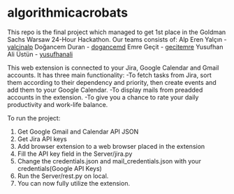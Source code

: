 # algorithmicacrobats
This repo is the final project which managed to get 1st place in the Goldman Sachs Warsaw 24-Hour Hackathon. 
Our teams consists of:
    Alp Eren Yalçın - [yalcinalp](https://github.com/yalcinalp)
    Doğancem Duran - [dogancemd](https://github.com/dogancemd)
    Emre Geçit - [gecitemre](https://github.com/gecitemre)
    Yusufhan Ali Üstün - [yusufhanali](https://github.com/yusufhanali)

This web extension is connected to your Jira, Google Calendar and Gmail accounts. It has three main functionality:
-To fetch tasks from Jira, sort them according to their dependency and priority, then create events and add them to your Google Calendar.
-To display mails from preadded accounts in the extension.
-To give you a chance to rate your daily productivity and work-life balance.



To run the project:
1. Get Google Gmail and Calendar API JSON
2. Get Jira API keys
3. Add browser extension to a web browser placed in the extension
4. Fill the API key field in the Server/jira.py
5. Change the credentials.json and mail_credentials.json with your credentials(Google API Keys)
6. Run the Server/rest.py on local.
7. You can now fully utilize the extension.
